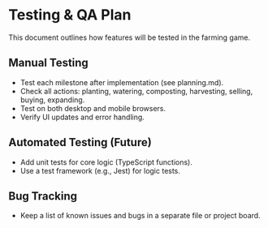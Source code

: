 # Testing & QA Plan

This document outlines how features will be tested in the farming game.

## Manual Testing
- Test each milestone after implementation (see planning.md).
- Check all actions: planting, watering, composting, harvesting, selling, buying, expanding.
- Test on both desktop and mobile browsers.
- Verify UI updates and error handling.

## Automated Testing (Future)
- Add unit tests for core logic (TypeScript functions).
- Use a test framework (e.g., Jest) for logic tests.

## Bug Tracking
- Keep a list of known issues and bugs in a separate file or project board.
